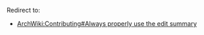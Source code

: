 Redirect to:

*   [ArchWiki:Contributing#Always properly use the edit summary](/index.php/ArchWiki:Contributing#Always_properly_use_the_edit_summary "ArchWiki:Contributing")